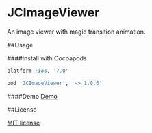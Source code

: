 # JCImageViewer
An image viewer with magic transition animation.


##Usage

####Install with Cocoapods

```ruby
platform :ios, '7.0'

pod 'JCImageViewer', '~> 1.0.0'
```
####Demo
[Demo](https://github.com/cjch/JCImageViewer/Demo)

##License

[MIT license](LICENSE)
